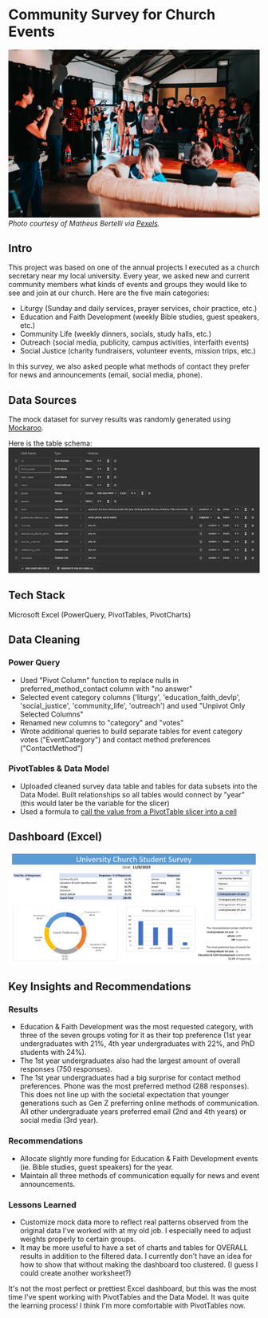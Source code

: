 # Community Survey for Church Events

![A stock photo of a band standing in front of a crowd.](img/community_event.jpg)
*Photo courtesy of Matheus Bertelli via [Pexels](https://www.pexels.com/photo/group-of-people-standing-inside-room-2608517/).*

## Intro

This project was based on one of the annual projects I executed as a church secretary near my local university. Every year, we asked new and current community members what kinds of events and groups they would like to see and join at our church. Here are the five main categories:

- Liturgy (Sunday and daily services, prayer services, choir practice, etc.)
- Education and Faith Development (weekly Bible studies, guest speakers, etc.)
- Community Life (weekly dinners, socials, study halls, etc.)
- Outreach (social media, publicity, campus activities, interfaith events)
- Social Justice (charity fundraisers, volunteer events, mission trips, etc.)

In this survey, we also asked people what methods of contact they prefer for news and announcements (email, social media, phone).

## Data Sources

The mock dataset for survey results was randomly generated using [Mockaroo](https://mockaroo.com/).

Here is the table schema: ![Schema set-up for mock data](img/church_survey_schema.png)

## Tech Stack

Microsoft Excel (PowerQuery, PivotTables, PivotCharts)

## Data Cleaning

### Power Query

- Used "Pivot Column" function to replace nulls in preferred_method_contact column with "no answer"
- Selected event category columns ('liturgy', 'education_faith_devlp', 'social_justice', 'community_life', 'outreach') and used "Unpivot Only Selected Columns"
- Renamed new columns to "category" and "votes"
- Wrote additional queries to build separate tables for event category votes ("EventCategory") and contact method preferences ("ContactMethod")

### PivotTables & Data Model

- Uploaded cleaned survey data table and tables for data subsets into the Data Model. Built relationships so all tables would connect by "year" (this would later be the variable for the slicer)
- Used a formula to [call the value from a PivotTable slicer into a cell](https://techcommunity.microsoft.com/t5/excel/how-to-capture-the-selected-value-of-a-slicer-in-a-formula/m-p/3649281)

## Dashboard (Excel)

![A screenshot of an Excel dashboard containing PivotTables, a slicer, a pie graph, and a bar graph showing survey results and filtering by university year.](img/excel_church_survey_dashboard.png)

## Key Insights and Recommendations

### Results
- Education & Faith Development was the most requested category, with three of the seven groups voting for it as their top preference (1st year undergraduates with 21%, 4th year undergraduates with 22%, and PhD students with 24%).
- The 1st year undergraduates also had the largest amount of overall responses (750 responses).
- The 1st year undergraduates had a big surprise for contact method preferences. Phone was the most preferred method (288 responses). This does not line up with the societal expectation that younger generations such as Gen Z preferring online methods of communication. All other undergraduate years preferred email (2nd and 4th years) or social media (3rd year). 

### Recommendations
- Allocate slightly more funding for Education & Faith Development events (ie. Bible studies, guest speakers) for the year.
- Maintain all three methods of communication equally for news and event announcements.

### Lessons Learned
- Customize mock data more to reflect real patterns observed from the original data I've worked with at my old job. I especially need to adjust weights properly to certain groups. 
- It may be more useful to have a set of charts and tables for OVERALL results in addition to the filtered data. I currently don't have an idea for how to show that without making the dashboard too clustered. (I guess I could create another worksheet?)

It's not the most perfect or prettiest Excel dashboard, but this was the most time I've spent working with PivotTables and the Data Model. It was quite the learning process! I think I'm more comfortable with PivotTables now. 
